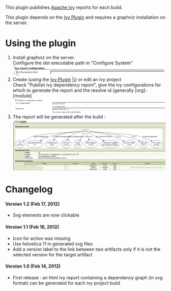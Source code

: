 This plugin publishes [Apache Ivy](http://ant.apache.org/ivy) reports
for each build.

  
This plugin depends on the [Ivy
Plugin](http://localhost:8085/display/JENKINS/Ivy+Plugin) and requires a
graphviz installation on the server.

# Using the plugin

1.  Install graphviz on the server.  
    Configure the dot executable path in "Configure System"  
    ![](docs/images/dotConfig.png)
2.  Create (using the [Ivy
    Plugin](http://localhost:8085/display/JENKINS/Ivy+Plugin)
    [\|\\](http://localhost:8085/display/JENKINS/Ivy+Report+Plugin)) or
    edit an ivy project   
    Check "Publish ivy dependency report", give the ivy configurations
    for which to generate the report and the resolve id (generally
    \[org\]-\[module\]  
    ![](docs/images/publishIvyReport.png)
3.  The report will be generated after the build :  
    ![](docs/images/report.png)

# Changelog

#### Version 1.2 (Feb 17, 2012)

-   Svg elements are now clickable

#### Version 1.1 (Feb 16, 2012)

-   Icon for action was missing
-   Use helvetica 11 in generated svg files
-   Add a version label to the link between two artifacts only if it is
    not the selected version for the target artifact

#### Version 1.0 (Feb 14, 2012)

-   First release : an html ivy report containing a dependency graph (in
    svg format) can be generated for each ivy project build
